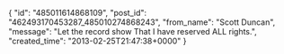  {
   "id": "485011614868109",
   "post_id": "462493170453287_485010274868243",
   "from_name": "Scott Duncan",
   "message": "Let the record show That I have reserved ALL rights.",
   "created_time": "2013-02-25T21:47:38+0000"
 }
